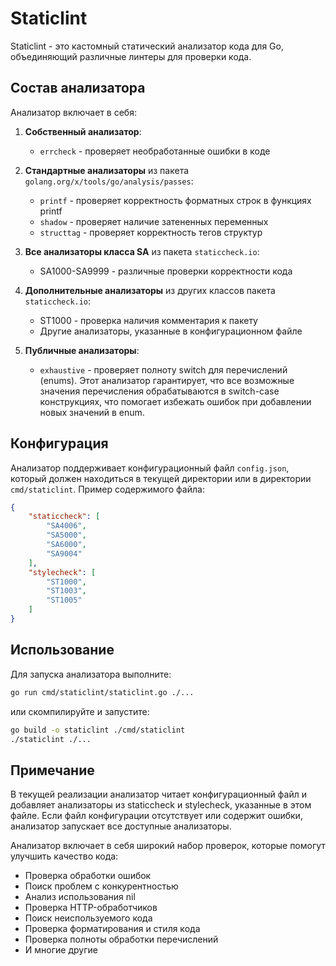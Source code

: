 # Staticlint

Staticlint - это кастомный статический анализатор кода для Go, объединяющий различные линтеры для проверки кода.

## Состав анализатора

Анализатор включает в себя:

1. **Собственный анализатор**:
   - `errcheck` - проверяет необработанные ошибки в коде

2. **Стандартные анализаторы** из пакета `golang.org/x/tools/go/analysis/passes`:
   - `printf` - проверяет корректность форматных строк в функциях printf
   - `shadow` - проверяет наличие затененных переменных
   - `structtag` - проверяет корректность тегов структур

3. **Все анализаторы класса SA** из пакета `staticcheck.io`:
   - SA1000-SA9999 - различные проверки корректности кода

4. **Дополнительные анализаторы** из других классов пакета `staticcheck.io`:
   - ST1000 - проверка наличия комментария к пакету
   - Другие анализаторы, указанные в конфигурационном файле

5. **Публичные анализаторы**:
   - `exhaustive` - проверяет полноту switch для перечислений (enums). Этот анализатор гарантирует, что все возможные значения перечисления обрабатываются в switch-case конструкциях, что помогает избежать ошибок при добавлении новых значений в enum.

## Конфигурация

Анализатор поддерживает конфигурационный файл `config.json`, который должен находиться в текущей директории или в директории `cmd/staticlint`. Пример содержимого файла:

```json
{
    "staticcheck": [
        "SA4006",
        "SA5000",
        "SA6000",
        "SA9004"
    ],
    "stylecheck": [
        "ST1000",
        "ST1003",
        "ST1005"
    ]
}
```

## Использование

Для запуска анализатора выполните:

```bash
go run cmd/staticlint/staticlint.go ./...
```

или скомпилируйте и запустите:

```bash
go build -o staticlint ./cmd/staticlint
./staticlint ./...
```

## Примечание

В текущей реализации анализатор читает конфигурационный файл и добавляет анализаторы из staticcheck и stylecheck, указанные в этом файле. 
Если файл конфигурации отсутствует или содержит ошибки, анализатор запускает все доступные анализаторы.

Анализатор включает в себя широкий набор проверок, которые помогут улучшить качество кода:
- Проверка обработки ошибок
- Поиск проблем с конкурентностью
- Анализ использования nil
- Проверка HTTP-обработчиков
- Поиск неиспользуемого кода
- Проверка форматирования и стиля кода
- Проверка полноты обработки перечислений
- И многие другие 